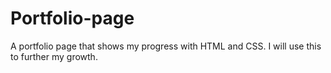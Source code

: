 # Portfolio-page
A portfolio page that shows my progress with HTML and CSS.
I will use this to further my growth.
